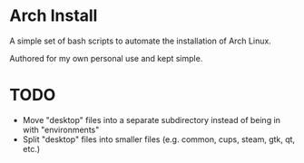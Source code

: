 Arch Install
==
A simple set of bash scripts to automate the installation of Arch Linux.

Authored for my own personal use and kept simple.


TODO
===
* Move "desktop" files into a separate subdirectory instead of being in with "environments"
* Split "desktop" files into smaller files (e.g. common, cups, steam, gtk, qt, etc.)
